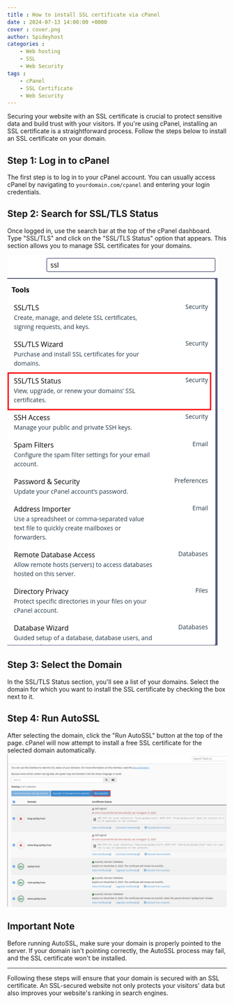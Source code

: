 ```yaml
---
title : How to install SSL certificate via cPanel
date : 2024-07-13 14:00:00 +0000
cover : cover.png
author: Spideyhost
categories :
    - Web hosting 
    - SSL
    - Web Security
tags :
    - cPanel
    - SSL Certificate
    - Web Security
---
```


Securing your website with an SSL certificate is crucial to protect sensitive data and build trust with your visitors. If you're using cPanel, installing an SSL certificate is a straightforward process. Follow the steps below to install an SSL certificate on your domain.

<!--more-->

## Step 1: Log in to cPanel

The first step is to log in to your cPanel account. You can usually access cPanel by navigating to `yourdomain.com/cpanel` and entering your login credentials.

## Step 2: Search for SSL/TLS Status

Once logged in, use the search bar at the top of the cPanel dashboard. Type "SSL/TLS" and click on the "SSL/TLS Status" option that appears. This section allows you to manage SSL certificates for your domains.

![SSL/TSL status](ssl-tsl-status.png)
## Step 3: Select the Domain

In the SSL/TLS Status section, you'll see a list of your domains. Select the domain for which you want to install the SSL certificate by checking the box next to it.

## Step 4: Run AutoSSL

After selecting the domain, click the "Run AutoSSL" button at the top of the page. cPanel will now attempt to install a free SSL certificate for the selected domain automatically.
![SSL/TSL](ssl-tsl.png)

## Important Note

Before running AutoSSL, make sure your domain is properly pointed to the server. If your domain isn't pointing correctly, the AutoSSL process may fail, and the SSL certificate won't be installed.

---

Following these steps will ensure that your domain is secured with an SSL certificate. An SSL-secured website not only protects your visitors' data but also improves your website's ranking in search engines.

